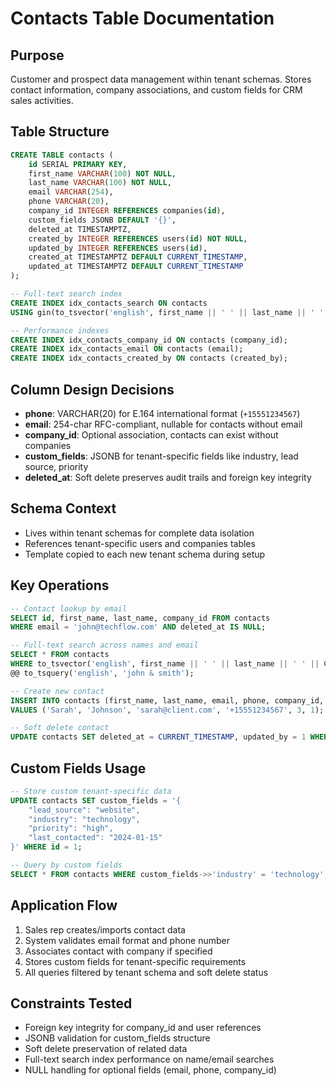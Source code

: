 # Contacts Table Documentation

## Purpose
Customer and prospect data management within tenant schemas. Stores contact information, company associations, and custom fields for CRM sales activities.

## Table Structure
```sql
CREATE TABLE contacts (
    id SERIAL PRIMARY KEY,
    first_name VARCHAR(100) NOT NULL,
    last_name VARCHAR(100) NOT NULL,
    email VARCHAR(254),
    phone VARCHAR(20),
    company_id INTEGER REFERENCES companies(id),
    custom_fields JSONB DEFAULT '{}',
    deleted_at TIMESTAMPTZ,
    created_by INTEGER REFERENCES users(id) NOT NULL,
    updated_by INTEGER REFERENCES users(id),
    created_at TIMESTAMPTZ DEFAULT CURRENT_TIMESTAMP,
    updated_at TIMESTAMPTZ DEFAULT CURRENT_TIMESTAMP
);

-- Full-text search index
CREATE INDEX idx_contacts_search ON contacts 
USING gin(to_tsvector('english', first_name || ' ' || last_name || ' ' || COALESCE(email, '')));

-- Performance indexes
CREATE INDEX idx_contacts_company_id ON contacts (company_id);
CREATE INDEX idx_contacts_email ON contacts (email);
CREATE INDEX idx_contacts_created_by ON contacts (created_by);
```

## Column Design Decisions
- **phone**: VARCHAR(20) for E.164 international format (`+15551234567`)
- **email**: 254-char RFC-compliant, nullable for contacts without email
- **company_id**: Optional association, contacts can exist without companies
- **custom_fields**: JSONB for tenant-specific fields like industry, lead source, priority
- **deleted_at**: Soft delete preserves audit trails and foreign key integrity

## Schema Context
- Lives within tenant schemas for complete data isolation
- References tenant-specific users and companies tables
- Template copied to each new tenant schema during setup

## Key Operations
```sql
-- Contact lookup by email
SELECT id, first_name, last_name, company_id FROM contacts 
WHERE email = 'john@techflow.com' AND deleted_at IS NULL;

-- Full-text search across names and email
SELECT * FROM contacts 
WHERE to_tsvector('english', first_name || ' ' || last_name || ' ' || COALESCE(email, '')) 
@@ to_tsquery('english', 'john & smith');

-- Create new contact
INSERT INTO contacts (first_name, last_name, email, phone, company_id, created_by)
VALUES ('Sarah', 'Johnson', 'sarah@client.com', '+15551234567', 3, 1);

-- Soft delete contact
UPDATE contacts SET deleted_at = CURRENT_TIMESTAMP, updated_by = 1 WHERE id = 5;
```

## Custom Fields Usage
```sql
-- Store custom tenant-specific data
UPDATE contacts SET custom_fields = '{
    "lead_source": "website",
    "industry": "technology", 
    "priority": "high",
    "last_contacted": "2024-01-15"
}' WHERE id = 1;

-- Query by custom fields
SELECT * FROM contacts WHERE custom_fields->>'industry' = 'technology';
```

## Application Flow
1. Sales rep creates/imports contact data
2. System validates email format and phone number
3. Associates contact with company if specified
4. Stores custom fields for tenant-specific requirements
5. All queries filtered by tenant schema and soft delete status

## Constraints Tested
- Foreign key integrity for company_id and user references
- JSONB validation for custom_fields structure
- Soft delete preservation of related data
- Full-text search index performance on name/email searches
- NULL handling for optional fields (email, phone, company_id)